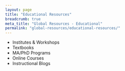 ```yaml
---
layout: page
title: "Educational Resources"
breadcrumb: true
meta_title: "Global Resources - Educational"
permalink: "global-resources/educational-resources/"
---
```

* Institutes & Workshops
* Textbooks
* MA/PhD Programs
* Online Courses
* Instructional Blogs